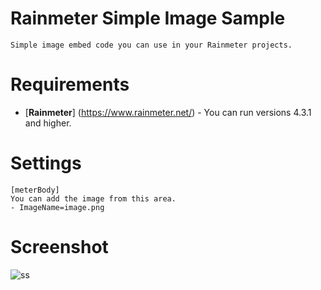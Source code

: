 # Rainmeter Simple Image Sample
```
Simple image embed code you can use in your Rainmeter projects.
```

# Requirements
* [**Rainmeter**] (https://www.rainmeter.net/) - You can run versions 4.3.1 and higher.

# Settings
```
[meterBody]
You can add the image from this area.
- ImageName=image.png
```
# Screenshot 
![ss](https://user-images.githubusercontent.com/69988594/110312323-ffd8d100-8015-11eb-9844-8f8b1da423a5.jpg)
